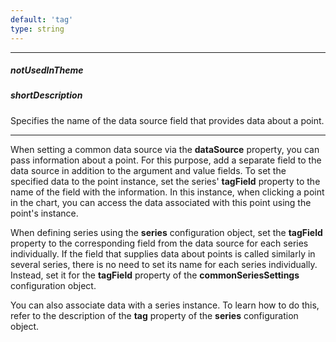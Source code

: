```yaml
---
default: 'tag'
type: string
---
```

---
##### notUsedInTheme

##### shortDescription
Specifies the name of the data source field that provides data about a point.

---
When setting a common data source via the **dataSource** property, you can pass information about a point. For this purpose, add a separate field to the data source in addition to the argument and value fields. To set the specified data to the point instance, set the series' **tagField** property to the name of the field with the information. In this instance, when clicking a point in the chart, you can access the data associated with this point using the point's instance.

When defining series using the **series** configuration object, set the **tagField** property to the corresponding field from the data source for each series individually. If the field that supplies data about points is called similarly in several series, there is no need to set its name for each series individually. Instead, set it for the **tagField** property of the **commonSeriesSettings** configuration object.

You can also associate data with a series instance. To learn how to do this, refer to the description of the **tag** property of the **series** configuration object.